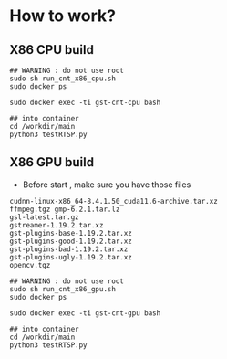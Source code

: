 # How to work?

## X86 CPU build

```
## WARNING : do not use root
sudo sh run_cnt_x86_cpu.sh
sudo docker ps

sudo docker exec -ti gst-cnt-cpu bash

## into container
cd /workdir/main
python3 testRTSP.py
```
## X86 GPU build
* Before start , make sure you have those files
```
cudnn-linux-x86_64-8.4.1.50_cuda11.6-archive.tar.xz
ffmpeg.tgz gmp-6.2.1.tar.lz
gsl-latest.tar.gz
gstreamer-1.19.2.tar.xz
gst-plugins-base-1.19.2.tar.xz
gst-plugins-good-1.19.2.tar.xz
gst-plugins-bad-1.19.2.tar.xz
gst-plugins-ugly-1.19.2.tar.xz
opencv.tgz
```
```
## WARNING : do not use root
sudo sh run_cnt_x86_gpu.sh
sudo docker ps

sudo docker exec -ti gst-cnt-gpu bash

## into container
cd /workdir/main
python3 testRTSP.py
```
